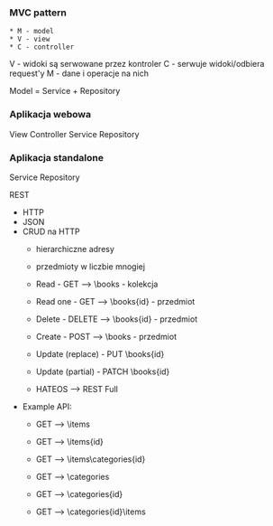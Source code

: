 ### MVC pattern
    * M - model
    * V - view
    * C - controller

V - widoki są serwowane przez kontroler
C - serwuje widoki/odbiera request'y
M - dane i operacje na nich

Model = Service + Repository

### Aplikacja webowa
View
Controller
Service
Repository

### Aplikacja standalone
Service
Repository

REST
* HTTP
* JSON
* CRUD na HTTP
    * hierarchiczne adresy
    * przedmioty w liczbie mnogiej
    * Read - GET --> \books - kolekcja
    * Read one - GET --> \books\{id} - przedmiot
    * Delete - DELETE --> \books\{id} - przedmiot
    * Create - POST --> \books - przedmiot
    * Update (replace) - PUT \books\{id} 
    * Update (partial) - PATCH \books\{id}

    * HATEOS --> REST Full
* Example API:
  * GET --> \items
  * GET --> \items\{id}
  * GET --> \items\categories\{id}
  
  * GET --> \categories
  * GET --> \categories\{id}
  * GET --> \categories\{id}\items
